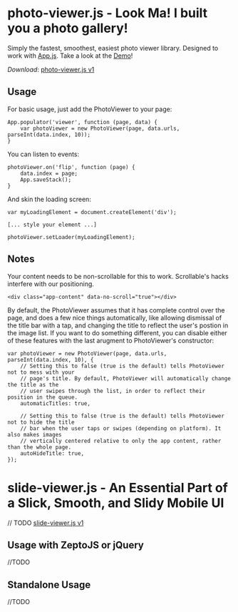 photo-viewer.js - Look Ma! I built you a photo gallery!
=======================================================

Simply the fastest, smoothest, easiest photo viewer library. Designed to work with [App.js](http://code.kik.com/photo-viewer/demos/basic.html). Take a look at the [Demo](http://code.kik.com/photo-viewer/demos/basic.html)!

*Download*: [photo-viewer.js v1](http://cdn.kik.com/photo-viewer/1/photo-viewer.js)


Usage
-----

For basic usage, just add the PhotoViewer to your page:

	App.populator('viewer', function (page, data) {
		var photoViewer = new PhotoViewer(page, data.urls, parseInt(data.index, 10));
	}

You can listen to events:

	photoViewer.on('flip', function (page) {
		data.index = page;
		App.saveStack();
	}

And skin the loading screen:

	var myLoadingElement = document.createElement('div');

	[... style your element ...]

	photoViewer.setLoader(myLoadingElement);


Notes
-----

Your content needs to be non-scrollable for this to work. Scrollable's hacks interfere with our positioning.

	<div class="app-content" data-no-scroll="true"></div>

By default, the PhotoViewer assumes that it has complete control over the page, and does a few nice things automatically, like allowing dismissal of the title bar with a tap, and changing the title to reflect the user's postion in the image list. If you want to do something different, you can disable either of these features with the last arugment to PhotoViewer's constructor:

	var photoViewer = new PhotoViewer(page, data.urls, parseInt(data.index, 10), {
		// Setting this to false (true is the default) tells PhotoViewer not to mess with your
		// page's title. By default, PhotoViewer will automatically change the title as the
		// user swipes through the list, in order to reflect their position in the queue.
		automaticTitles: true,

		// Setting this to false (true is the default) tells PhotoViewer not to hide the title
		// bar when the user taps or swipes (depending on platform). It also makes images
		// vertically centered relative to only the app content, rather than the whole page.
		autoHideTitle: true,
	});


slide-viewer.js - An Essential Part of a Slick, Smooth, and Slidy Mobile UI
===========================================================================
// TODO
[slide-viewer.js v1](http://cdn.kik.com/photo-viewer/1/slide-viewer.js)

Usage with ZeptoJS or jQuery
----------------------------

//TODO




Standalone Usage
----------------

//TODO
